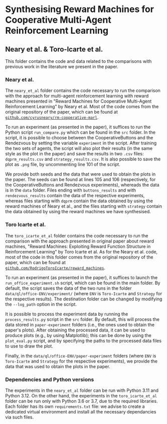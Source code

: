 # Synthesising Reward Machines for Cooperative Multi-Agent Reinforcement Learning 
## Neary et al. & Toro-Icarte et al.
This folder contains the code and data related to the comparisons with previous work in the literature we present in the paper.

### Neary et al. 
The `neary_et_al` folder contains the code necessary to run the comparison with the approach for multi-agent reinforcement learning with reward machines presented in "Reward Machines for Cooperative Multi-Agent Reinforcement Learning" by Neary et al. Most of the code comes from the original repository of the paper, which can be found at [`github.com/cyrusneary/rm-cooperative-marl`](https://github.com/cyrusneary/rm-cooperative-marl). 

To run an experiment (as presented in the paper), it suffices to run the Python script `run_compare.py` which can be found in the `src` folder. In the script, it is possible to choose between the CooperativeButtons and the Rendezvous by setting the variable `experiment` in the script. After training the two sets of agents, the script will also plot their results (in the same style as the plot in the paper) and save the results in two `.csv` files: `dqprm_results.csv` and `strategy_results.csv`. It is also possible to save the plot as `.png` file, by uncommenting line 101 of the script.   

We provide both seeds and the data that were used to obtain the plots in the paper. The seeds can be found at lines 105 and 106 (respectively, for the CooperativeButtons and Rendezvous experiments), whereads the data is in the `data` folder. Files ending with `buttons_results` and with `rendezvous_results` contain the data of the respective experiments, whereas files starting with `dqprm` contain the data obtained by using the reward machines of Neary et al., and the files starting with `strategy` contain the data obtained by using the reward machines we have synthesised.


### Toro Icarte et al.

The `toro_icarte_et_al` folder contains the code necessary to run the comparison with the approach presented in original paper about reward machines, "Reward Machines: Exploiting Reward Function Structure in Reinforcement Learning" by Toro Icarte et al. As for the Neary et al. code, most of the code in this folder comes from the original repository of the paper, which can be found at [`github.com/RodrigoToroIcarte/reward_machines`](https://github.com/RodrigoToroIcarte/reward_machines).

To run an experiment (as presented in the paper), it suffices to launch the `run_office_experiment.sh` script, which can be found in the main folder. By default, the script saves the data of the two runs in the folder `data/ql/office-ENV/experiment/` (where `ENV` is `Toro-Icarte` and `Strategy` for the respective results). The destination folder can be changed by modifying the `--log_path` option in the script. 

It is possible to process the experiment data by running the `process_results.py` script in the `src` folder. By default, this will process the data stored in `paper-experiment` folders (i.e., the ones used to obtain the paper's plots). After obtaining the processed data, it can be used to produce plots (e.g., by using Matplotlib); this can be done by using the `plot_eval.py` script, and by specifying the paths to the processed data files to use to draw the plot. 

Finally, in the `data/ql/office-ENV/paper-experiment` folders (where `ENV` is `Toro-Icarte` and `Strategy` for the respective experiments), we provide the data that was used to obtain the plots in the paper.



### Dependencies and Python versions
The experiments in the `neary_et_al` folder can be run with Python 3.11 and Python 3.12. On the other hand, the experiments in the `toro_icarte_et_al` folder can be run only with Python 3.6 or 3.7, due to the required libraries. Each folder has its own `requirements.txt` file: we advise to create a dedicated virtual environment and install all the necessary dependancies via such files. 